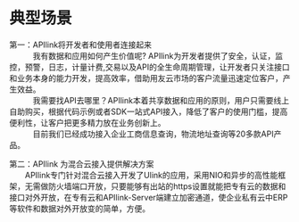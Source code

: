 # 典型场景

第一：APIlink将开发者和使用者连接起来  
　　　我有数据和应用如何产生价值呢? APIlink为开发者提供了安全，认证，监控，预警，日志，计量计费,交易以及API的全生命周期管理，让开发者只关注接口和业务本身的能力开发，提高效率，借助用友云市场的客户流量迅速定位客户，产生效益。  
　　　我需要找API去哪里？APIlink本着共享数据和应用的原则，用户只需要线上自助购买，根据代码示例或者SDK一站式API接入，降低了客户的使用门槛，提高便利性，让客户把更多精力放在业务创新上。  
　　　目前我们已经成功接入企业工商信息查询，物流地址查询等20多款API产品。

第二：APIlink 为混合云接入提供解决方案  
　　APIlink专门针对混合云接入开发了Ulink的应用，采用NIO和异步的高性能框架，无需做防火墙端口开放，只要能够有出站的https设置就能把专有云的数据和接口对外开放，在专有云和APIlink-Server端建立加密通道，使企业私有云中ERP等软件和数据对外开放变的简单，方便。 
